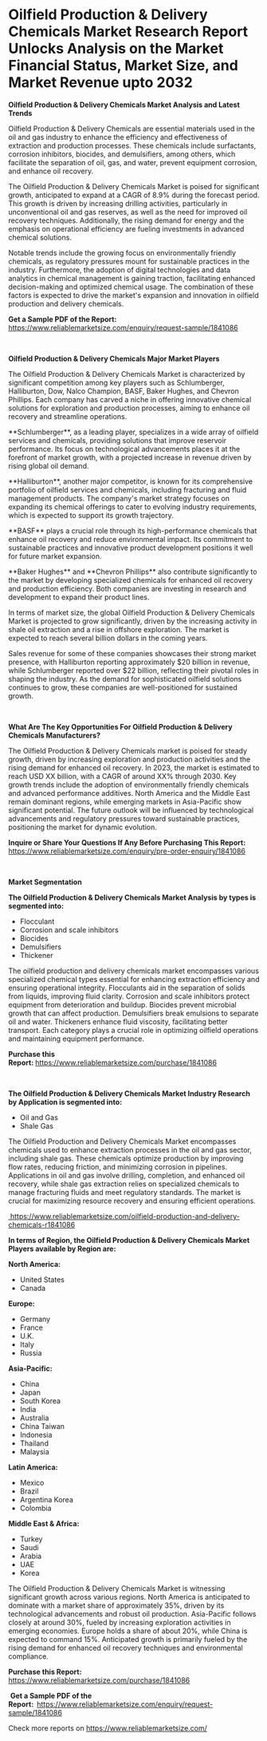 <p><h1>Oilfield Production & Delivery Chemicals Market Research Report Unlocks Analysis on the Market Financial Status, Market Size, and Market Revenue upto 2032</h1></p><p><strong>Oilfield Production & Delivery Chemicals Market Analysis and Latest Trends</strong></p>
<p><p>Oilfield Production & Delivery Chemicals are essential materials used in the oil and gas industry to enhance the efficiency and effectiveness of extraction and production processes. These chemicals include surfactants, corrosion inhibitors, biocides, and demulsifiers, among others, which facilitate the separation of oil, gas, and water, prevent equipment corrosion, and enhance oil recovery.</p><p>The Oilfield Production & Delivery Chemicals Market is poised for significant growth, anticipated to expand at a CAGR of 8.9% during the forecast period. This growth is driven by increasing drilling activities, particularly in unconventional oil and gas reserves, as well as the need for improved oil recovery techniques. Additionally, the rising demand for energy and the emphasis on operational efficiency are fueling investments in advanced chemical solutions.  </p><p>Notable trends include the growing focus on environmentally friendly chemicals, as regulatory pressures mount for sustainable practices in the industry. Furthermore, the adoption of digital technologies and data analytics in chemical management is gaining traction, facilitating enhanced decision-making and optimized chemical usage. The combination of these factors is expected to drive the market's expansion and innovation in oilfield production and delivery chemicals.</p></p>
<p><strong>Get a Sample PDF of the Report:&nbsp;</strong> <a href="https://www.reliablemarketsize.com/enquiry/request-sample/1841086?utm_campaign=2795&utm_medium=2&utm_source=Github&utm_content=ia&utm_term=03042025&utm_id=oilfield-production-delivery-chemicals">https://www.reliablemarketsize.com/enquiry/request-sample/1841086</a></p>
<p>&nbsp;</p>
<p><strong>Oilfield Production & Delivery Chemicals Major Market Players</strong></p>
<p><p>The Oilfield Production & Delivery Chemicals Market is characterized by significant competition among key players such as Schlumberger, Halliburton, Dow, Nalco Champion, BASF, Baker Hughes, and Chevron Phillips. Each company has carved a niche in offering innovative chemical solutions for exploration and production processes, aiming to enhance oil recovery and streamline operations.</p><p>**Schlumberger**, as a leading player, specializes in a wide array of oilfield services and chemicals, providing solutions that improve reservoir performance. Its focus on technological advancements places it at the forefront of market growth, with a projected increase in revenue driven by rising global oil demand.</p><p>**Halliburton**, another major competitor, is known for its comprehensive portfolio of oilfield services and chemicals, including fracturing and fluid management products. The company's market strategy focuses on expanding its chemical offerings to cater to evolving industry requirements, which is expected to support its growth trajectory.</p><p>**BASF** plays a crucial role through its high-performance chemicals that enhance oil recovery and reduce environmental impact. Its commitment to sustainable practices and innovative product development positions it well for future market expansion.</p><p>**Baker Hughes** and **Chevron Phillips** also contribute significantly to the market by developing specialized chemicals for enhanced oil recovery and production efficiency. Both companies are investing in research and development to expand their product lines.</p><p>In terms of market size, the global Oilfield Production & Delivery Chemicals Market is projected to grow significantly, driven by the increasing activity in shale oil extraction and a rise in offshore exploration. The market is expected to reach several billion dollars in the coming years.</p><p>Sales revenue for some of these companies showcases their strong market presence, with Halliburton reporting approximately $20 billion in revenue, while Schlumberger reported over $22 billion, reflecting their pivotal roles in shaping the industry. As the demand for sophisticated oilfield solutions continues to grow, these companies are well-positioned for sustained growth.</p></p>
<p>&nbsp;</p>
<p><strong>What Are The Key Opportunities For Oilfield Production & Delivery Chemicals Manufacturers?</strong></p>
<p><p>The Oilfield Production & Delivery Chemicals market is poised for steady growth, driven by increasing exploration and production activities and the rising demand for enhanced oil recovery. In 2023, the market is estimated to reach USD XX billion, with a CAGR of around XX% through 2030. Key growth trends include the adoption of environmentally friendly chemicals and advanced performance additives. North America and the Middle East remain dominant regions, while emerging markets in Asia-Pacific show significant potential. The future outlook will be influenced by technological advancements and regulatory pressures toward sustainable practices, positioning the market for dynamic evolution.</p></p>
<p><strong>Inquire or Share Your Questions If Any Before Purchasing This Report:</strong> <a href="https://www.reliablemarketsize.com/enquiry/pre-order-enquiry/1841086?utm_campaign=2795&utm_medium=2&utm_source=Github&utm_content=ia&utm_term=03042025&utm_id=oilfield-production-delivery-chemicals">https://www.reliablemarketsize.com/enquiry/pre-order-enquiry/1841086</a></p>
<p>&nbsp;</p>
<p><strong>Market Segmentation</strong></p>
<p><strong>The Oilfield Production & Delivery Chemicals Market Analysis by types is segmented into:</strong></p>
<p><ul><li>Flocculant</li><li>Corrosion and scale inhibitors</li><li>Biocides</li><li>Demulsifiers</li><li>Thickener</li></ul></p>
<p><p>The oilfield production and delivery chemicals market encompasses various specialized chemical types essential for enhancing extraction efficiency and ensuring operational integrity. Flocculants aid in the separation of solids from liquids, improving fluid clarity. Corrosion and scale inhibitors protect equipment from deterioration and buildup. Biocides prevent microbial growth that can affect production. Demulsifiers break emulsions to separate oil and water. Thickeners enhance fluid viscosity, facilitating better transport. Each category plays a crucial role in optimizing oilfield operations and maintaining equipment performance.</p></p>
<p><strong>Purchase this Report:&nbsp;</strong><a href="https://www.reliablemarketsize.com/purchase/1841086?utm_campaign=2795&utm_medium=2&utm_source=Github&utm_content=ia&utm_term=03042025&utm_id=oilfield-production-delivery-chemicals">https://www.reliablemarketsize.com/purchase/1841086</a></p>
<p>&nbsp;</p>
<p><strong>The Oilfield Production & Delivery Chemicals Market Industry Research by Application is segmented into:</strong></p>
<p><ul><li>Oil and Gas</li><li>Shale Gas</li></ul></p>
<p><p>The Oilfield Production and Delivery Chemicals Market encompasses chemicals used to enhance extraction processes in the oil and gas sector, including shale gas. These chemicals optimize production by improving flow rates, reducing friction, and minimizing corrosion in pipelines. Applications in oil and gas involve drilling, completion, and enhanced oil recovery, while shale gas extraction relies on specialized chemicals to manage fracturing fluids and meet regulatory standards. The market is crucial for maximizing resource recovery and ensuring efficient operations.</p></p>
<p><a href="https://www.reliablemarketsize.com/oilfield-production-and-delivery-chemicals-r1841086?utm_campaign=2795&utm_medium=2&utm_source=Github&utm_content=ia&utm_term=03042025&utm_id=oilfield-production-delivery-chemicals">&nbsp;https://www.reliablemarketsize.com/oilfield-production-and-delivery-chemicals-r1841086</a></p>
<p><strong>In terms of Region, the Oilfield Production & Delivery Chemicals Market Players available by Region are:</strong></p>
<p>
    <p> <strong> North America: </strong>
        <ul>
            <li>United States</li>
            <li>Canada</li>
        </ul>
        </p> 
    <p> <strong> Europe: </strong>
        <ul>
            <li>Germany</li>
            <li>France</li>
            <li>U.K.</li>
            <li>Italy</li>
            <li>Russia</li>
        </ul>
        </p> 
    <p> <strong> Asia-Pacific: </strong>
        <ul>
            <li>China</li>
            <li>Japan</li>
            <li>South Korea</li>
            <li>India</li>
            <li>Australia</li>
            <li>China Taiwan</li>
            <li>Indonesia</li>
            <li>Thailand</li>
            <li>Malaysia</li>
        </ul>
        </p> 
    <p> <strong> Latin America: </strong>
        <ul>
            <li>Mexico</li>
            <li>Brazil</li>
            <li>Argentina Korea</li>
            <li>Colombia</li>
        </ul>
        </p> 
    <p> <strong> Middle East & Africa: </strong>
        <ul>
            <li>Turkey</li>
            <li>Saudi</li>
            <li>Arabia</li>
            <li>UAE</li>
            <li>Korea</li>
        </ul>
    </p>
    </p>
<p><p>The Oilfield Production & Delivery Chemicals Market is witnessing significant growth across various regions. North America is anticipated to dominate with a market share of approximately 35%, driven by its technological advancements and robust oil production. Asia-Pacific follows closely at around 30%, fueled by increasing exploration activities in emerging economies. Europe holds a share of about 20%, while China is expected to command 15%. Anticipated growth is primarily fueled by the rising demand for enhanced oil recovery techniques and environmental compliance.</p></p>
<p><strong>Purchase this Report: </strong><a href="https://www.reliablemarketsize.com/purchase/1841086?utm_campaign=2795&utm_medium=2&utm_source=Github&utm_content=ia&utm_term=03042025&utm_id=oilfield-production-delivery-chemicals">https://www.reliablemarketsize.com/purchase/1841086</a></p>
<p>&nbsp;<strong>Get a Sample PDF of the Report:&nbsp;&nbsp;</strong><a href="https://www.reliablemarketsize.com/enquiry/request-sample/1841086?utm_campaign=2795&utm_medium=2&utm_source=Github&utm_content=ia&utm_term=03042025&utm_id=oilfield-production-delivery-chemicals">https://www.reliablemarketsize.com/enquiry/request-sample/1841086</a></p>
<p><strong></strong></p>
<p>Check more reports on <a href="https://www.reliablemarketsize.com/?utm_campaign=2795&utm_medium=2&utm_source=Github&utm_content=ia&utm_term=03042025&utm_id=oilfield-production-delivery-chemicals">https://www.reliablemarketsize.com/</a></p>